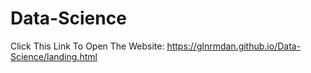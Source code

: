 # Data-Science
Click This Link To Open The Website:
https://glnrmdan.github.io/Data-Science/landing.html
